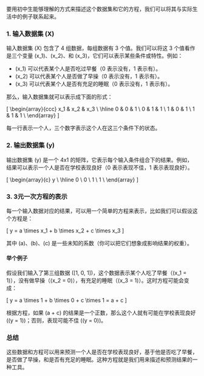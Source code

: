 要用初中生能够理解的方式来描述这个数据集和它的方程，我们可以将其与实际生活中的例子联系起来。

### 1. **输入数据集 \(X\)**

输入数据集 \(X\) 包含了 4 组数据，每组数据有 3 个值。我们可以将这 3 个值看作是三个变量 \(x_1\)、\(x_2\)、和 \(x_3\)，它们可以表示某些条件或特性。例如：

- \(x_1\) 可以代表某个人是否吃过早餐（0 表示没有，1 表示有）。
- \(x_2\) 可以代表某个人是否做了早操（0 表示没有，1 表示有）。
- \(x_3\) 可以代表某个人是否有充足的睡眠（0 表示没有，1 表示有）。

那么，输入数据集就可以表示成下面的形式：

\[
\begin{array}{ccc}
x_1 & x_2 & x_3 \\
\hline
0 & 0 & 1 \\
0 & 1 & 1 \\
1 & 0 & 1 \\
1 & 1 & 1 \\
\end{array}
\]

每一行表示一个人，三个数字表示这个人在这三个条件下的状态。

### 2. **输出数据集 \(y\)**

输出数据集 \(y\) 是一个 4x1 的矩阵，它表示每个输入条件组合下的结果。例如，结果可以表示一个人是否在学校表现良好（0 表示表现不佳，1 表示表现良好）。

\[
\begin{array}{c}
y \\
\hline
0 \\
0 \\
1 \\
1 \\
\end{array}
\]

### 3. **3元一次方程的表示**

每一个输入数据对应的结果，可以用一个简单的方程来表示，比如我们可以假设这个方程是：

\[
y = a \times x_1 + b \times x_2 + c \times x_3
\]

其中 \(a\)、\(b\)、\(c\) 是一些未知的系数（你可以把它们想象成影响结果的权重）。

#### 举个例子

假设我们输入了第三组数据 \([1, 0, 1]\)，这个数据表示某个人吃了早餐（\(x_1 = 1\)），没有做早操（\(x_2 = 0\)），有充足的睡眠（\(x_3 = 1\)）。这时方程可能会变成：

\[
y = a \times 1 + b \times 0 + c \times 1 = a + c
\]

根据方程，如果 \(a + c\) 的结果是一个正数，那么这个人就有可能在学校表现良好 (\(y = 1\))；否则，表现可能不佳 (\(y = 0\))。

### 总结

这些数据和方程可以用来预测一个人是否在学校表现良好，基于他是否吃了早餐，是否做了早操，和是否有充足的睡眠。这种方程就是我们用来描述和预测结果的一种工具。